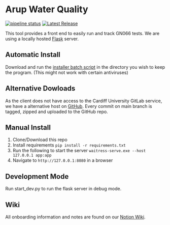 # Arup Water Quality

[![pipeline status](https://git.cardiff.ac.uk/c2062405/arupwaterquality/badges/main/pipeline.svg)](https://git.cardiff.ac.uk/c2062405/arupwaterquality/-/commits/main)
[![Latest Release](https://git.cardiff.ac.uk/c2062405/arupwaterquality/-/badges/release.svg)](https://git.cardiff.ac.uk/c2062405/arupwaterquality/-/releases)

This tool provides a front end to easily run and track GN066 tests. We are using a locally hosted [Flask](https://flask.palletsprojects.com/en/3.0.x/) server.

## Automatic Install

Download and run the [installer batch script](https://git.cardiff.ac.uk/c2062405/arupwaterquality/uploads/707cb509ea2c8df99ef105898bf5c84c/install.bat) in the directory you wish to keep the program. (This might not work with certain antiviruses)

## Alternative Dowloads

As the client does not have access to the Cardiff University GitLab service, we have a alternative host on [GitHub](https://github.com/tobynott80/ArupReleases/releases). Every commit on main branch is tagged, zipped and uploaded to the GitHub repo.

## Manual Install

1. Clone/Download this repo
2. Install requirements
   `pip install -r requirements.txt`
3. Run the following to start the server
   `waitress-serve.exe --host 127.0.0.1 app:app`
4. Navigate to `http://127.0.0.1:8080` in a browser

## Development Mode

Run start_dev.py to run the flask server in debug mode.

## Wiki

All onboarding information and notes are found on our [Notion Wiki](https://tobynott.notion.site/4fbea9d1184441e4a3ab7853ff5a9156?v=069d73cb3d3b4f3297784295dcee2f26).
